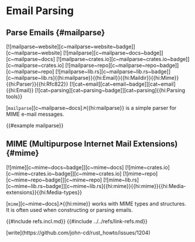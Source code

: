 # Email Parsing

## Parse Emails {#mailparse}

[![mailparse~website][c~mailparse~website~badge]][c~mailparse~website] [![mailparse][c~mailparse~docs~badge]][c~mailparse~docs] [![mailparse~crates.io][c~mailparse~crates.io~badge]][c~mailparse~crates.io] [![mailparse~repo][c~mailparse~repo~badge]][c~mailparse~repo] [![mailparse~lib.rs][c~mailparse~lib.rs~badge]][c~mailparse~lib.rs]{{hi:mailparse}}{{hi:Email}}{{hi:Maildir}}{{hi:Mime}}{{hi:Parser}}{{hi:Rfc822}} [![cat~email][cat~email~badge]][cat~email]{{hi:Email}} [![cat~parsing][cat~parsing~badge]][cat~parsing]{{hi:Parsing tools}}

[`mailparse`][c~mailparse~docs]↗{{hi:mailparse}} is a simple parser for MIME e-mail messages.

{{#example mailparse}}

## MIME (Multipurpose Internet Mail Extensions) {#mime}

[![mime][c~mime~docs~badge]][c~mime~docs] [![mime~crates.io][c~mime~crates.io~badge]][c~mime~crates.io] [![mime~repo][c~mime~repo~badge]][c~mime~repo] [![mime~lib.rs][c~mime~lib.rs~badge]][c~mime~lib.rs]{{hi:mime}}{{hi:mime}}{{hi:Media-extensions}}{{hi:Media-types}}

[`mime`][c~mime~docs]↗{{hi:mime}} works with MIME types and structures. It is often used when constructing or parsing emails.

{{#include refs.incl.md}}
{{#include ../../refs/link-refs.md}}

<div class="hidden">
[write](https://github.com/john-cd/rust_howto/issues/1204)
</div>
